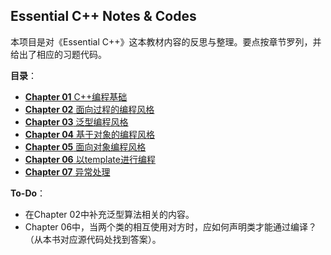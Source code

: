 ## Essential C++ Notes & Codes

本项目是对《Essential C++》这本教材内容的反思与整理。要点按章节罗列，并给出了相应的习题代码。

**目录**：
+ [**Chapter 01** C++编程基础](https://github.com/hliangzhao/essentialCpp/tree/main/ch01)
+ [**Chapter 02** 面向过程的编程风格](https://github.com/hliangzhao/essentialCpp/tree/main/ch02)
+ [**Chapter 03** 泛型编程风格](https://github.com/hliangzhao/essentialCpp/tree/main/ch03)
+ [**Chapter 04** 基于对象的编程风格](https://github.com/hliangzhao/essentialCpp/tree/main/ch04)
+ [**Chapter 05** 面向对象编程风格](https://github.com/hliangzhao/essentialCpp/tree/main/ch05)
+ [**Chapter 06** 以template进行编程](https://github.com/hliangzhao/essentialCpp/tree/main/ch06)
+ [**Chapter 07** 异常处理](https://github.com/hliangzhao/essentialCpp/tree/main/ch07)


**To-Do**：
+ 在Chapter 02中补充泛型算法相关的内容。
+ Chapter 06中，当两个类的相互使用对方时，应如何声明类才能通过编译？（从本书对应源代码处找到答案）。